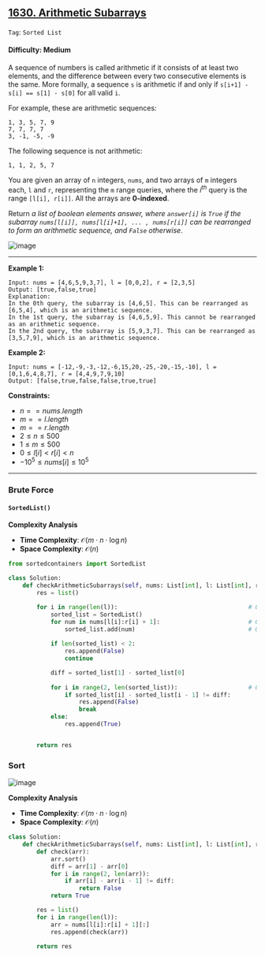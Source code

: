 ## [1630. Arithmetic Subarrays](https://leetcode.com/problems/arithmetic-subarrays)

```Tag```: ```Sorted List```

#### Difficulty: Medium

A sequence of numbers is called arithmetic if it consists of at least two elements, and the difference between every two consecutive elements is the same. More formally, a sequence ```s``` is arithmetic if and only if ```s[i+1] - s[i] == s[1] - s[0]``` for all valid ```i```.

For example, these are arithmetic sequences:
```
1, 3, 5, 7, 9
7, 7, 7, 7
3, -1, -5, -9
```

The following sequence is not arithmetic:
```
1, 1, 2, 5, 7
```

You are given an array of ```n``` integers, ```nums```, and two arrays of ```m``` integers each, ```l``` and ```r```, representing the ```m``` range queries, where the $i^{th}$ query is the range ```[l[i], r[i]]```. All the arrays are __0-indexed__.

Return _a list of boolean elements answer, where ```answer[i]``` is ```True``` if the subarray ```nums[l[i]], nums[l[i]+1], ... , nums[r[i]]``` can be rearranged to form an arithmetic sequence, and ```False``` otherwise_.

![image](https://github.com/quananhle/Python/assets/35042430/1ac906d9-5de8-45bd-8117-85d4390bb0ff)

---

__Example 1:__
```
Input: nums = [4,6,5,9,3,7], l = [0,0,2], r = [2,3,5]
Output: [true,false,true]
Explanation:
In the 0th query, the subarray is [4,6,5]. This can be rearranged as [6,5,4], which is an arithmetic sequence.
In the 1st query, the subarray is [4,6,5,9]. This cannot be rearranged as an arithmetic sequence.
In the 2nd query, the subarray is [5,9,3,7]. This can be rearranged as [3,5,7,9], which is an arithmetic sequence.
```

__Example 2:__
```
Input: nums = [-12,-9,-3,-12,-6,15,20,-25,-20,-15,-10], l = [0,1,6,4,8,7], r = [4,4,9,7,9,10]
Output: [false,true,false,false,true,true]
```

__Constraints:__

- $n == nums.length$
- $m == l.length$
- $m == r.length$
- $2 \le n \le 500$
- $1 \le m \le 500$
- $0 \le l[i] \lt r[i] \lt n$
- $-10^5 \le nums[i] \le 10^5$

---

### Brute Force

#### ```SortedList()```

__Complexity Analysis__

- __Time Complexity__: $\mathcal{O}(m \cdot n \cdot \log{}n)$
- __Space Complexity__: $\mathcal{O}(n)$

```Python
from sortedcontainers import SortedList

class Solution:
    def checkArithmeticSubarrays(self, nums: List[int], l: List[int], r: List[int]) -> List[bool]:
        res = list()

        for i in range(len(l)):                                     # O(m)
            sorted_list = SortedList()
            for num in nums[l[i]:r[i] + 1]:                         # O(n)
                sorted_list.add(num)                                # O(log(n))
            
            if len(sorted_list) < 2:
                res.append(False)
                continue

            diff = sorted_list[1] - sorted_list[0]
            
            for i in range(2, len(sorted_list)):                    # O(n)
                if sorted_list[i] - sorted_list[i - 1] != diff:
                    res.append(False)
                    break
            else:
                res.append(True)


        return res
```

### Sort

![image](https://leetcode.com/problems/arithmetic-subarrays/Figures/1630/1.png)

__Complexity Analysis__

- __Time Complexity__: $\mathcal{O}(m \cdot n \cdot \log{}n)$
- __Space Complexity__: $\mathcal{O}(n)$

```Python
class Solution:
    def checkArithmeticSubarrays(self, nums: List[int], l: List[int], r: List[int]) -> List[bool]:
        def check(arr):
            arr.sort()
            diff = arr[1] - arr[0]
            for i in range(2, len(arr)):
                if arr[i] - arr[i - 1] != diff:
                    return False
            return True

        res = list()
        for i in range(len(l)):
            arr = nums[l[i]:r[i] + 1][:]
            res.append(check(arr))

        return res
```

### 
